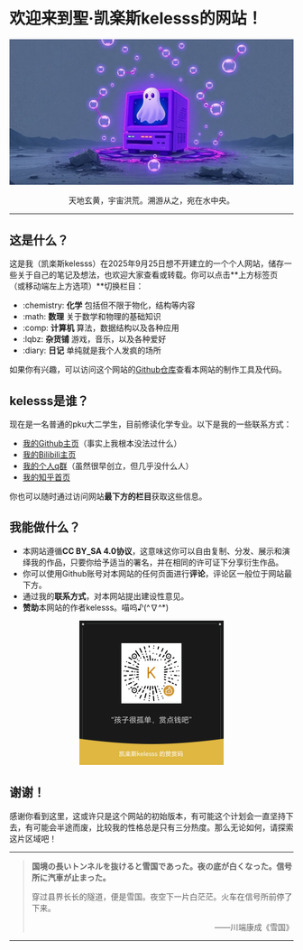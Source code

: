 # 欢迎来到**聖·凯楽斯kelesss**的网站！
![homepage](imgs\homepage.jpeg)

<center>天地玄黄，宇宙洪荒。溯游从之，宛在水中央。</center>

---

## 这是什么？

这是我（凯楽斯kelesss）在2025年9月25日想不开建立的一个个人网站，储存一些关于自己的笔记及想法，也欢迎大家查看或转载。你可以点击**上方标签页（或移动端左上方选项）**切换栏目：

<div class="grid cards" markdown>

- :chemistry: __化学__ 包括但不限于物化，结构等内容
- :math: __数理__ 关于数学和物理的基础知识
- :comp: __计算机__ 算法，数据结构以及各种应用
- :lqbz: __杂货铺__ 游戏，音乐，以及各种爱好
- :diary: __日记__  单纯就是我个人发疯的场所

</div>

如果你有兴趣，可以访问这个网站的[Github仓库](https://github.com/SUPERkelesss/superkelesss.github.io.git)查看本网站的制作工具及代码。

## kelesss是谁？

现在是一名普通的pku大二学生，目前修读化学专业。以下是我的一些联系方式：

- [我的Github主页](https://github.com/SUPERkelesss)（事实上我根本没法过什么）
- [我的Bilibili主页](https://space.bilibili.com/334614292)
- [我的个人q群](https://qm.qq.com/q/YXattqg3Kg)（虽然很早创立，但几乎没什么人）
- [我的知乎首页](https://www.zhihu.com/people/ke-le-kelesss)

你也可以随时通过访问网站**最下方的栏目**获取这些信息。


## 我能做什么？

- 本网站遵循**CC BY_SA 4.0协议**，这意味这你可以自由复制、分发、展示和演绎我的作品，只要你给予适当的署名，并在相同的许可证下分享衍生作品。
- 你可以使用Github账号对本网站的任何页面进行**评论**，评论区一般位于网站最下方。
- 通过我的**联系方式**，对本网站提出建设性意见。
- **赞助**本网站的作者kelesss。喵呜♪(\^∇\^*)

<center><img src="imgs\tips.png" alt="tips" style="zoom:25%;" /></center>

## 谢谢！

感谢你看到这里，这或许只是这个网站的初始版本，有可能这个计划会一直坚持下去，有可能会半途而废，比较我的性格总是只有三分热度。那么无论如何，请探索这片区域吧！

---

> **国境の長いトンネルを抜けると雪国であった。夜の底が白くなった。信号所に汽車が止まった。**
>
> 穿过县界长长的隧道，便是雪国。夜空下一片白茫茫。火车在信号所前停了下来。
>
> <p align="right"> ——川端康成《雪国》</p>

---





